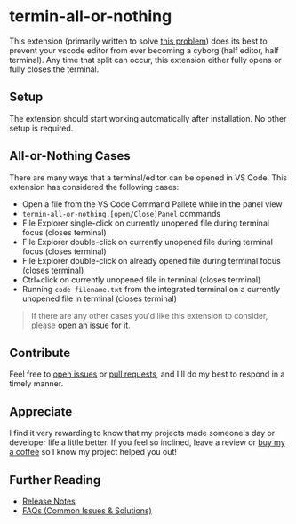 # termin-all-or-nothing

This extension (primarily written to solve [this problem](https://github.com/microsoft/vscode/issues/131319))
does its best to prevent your vscode editor from ever becoming a cyborg
(half editor, half terminal). Any time that split can occur, this extension
either fully opens or fully closes the terminal.

## Setup

The extension should start working automatically after installation. No other
setup is required.

## All-or-Nothing Cases

There are many ways that a terminal/editor can be opened in VS Code. This
extension has considered the following cases:

 - Open a file from the VS Code Command Pallete while in the panel view
 - `termin-all-or-nothing.[open/Close]Panel` commands
 - File Explorer single-click on currently unopened file during terminal
   focus (closes terminal)
 - File Explorer double-click on currently unopened file during terminal
   focus (closes terminal)
 - File Explorer double-click on already opened file during terminal
   focus (closes terminal)
 - Ctrl+click on currently unopened file in terminal (closes terminal)
 - Running `code filename.txt` from the integrated terminal on a currently unopened file in terminal (closes terminal)

> If there are any other cases you'd like this extension to consider, please
[open an issue for it](https://github.com/leep-frog/termin-all-or-nothing/issues).

## Contribute

Feel free to
[open issues](https://github.com/leep-frog/termin-all-or-nothing/issues) or
[pull requests](https://github.com/leep-frog/termin-all-or-nothing/pulls),
and I'll do my best to respond in a timely manner.

## Appreciate

I find it very rewarding to know that my projects made someone's day or
developer life a little better. If you feel so inclined, leave a review
or [buy my a coffee](https://paypal.me/sleepfrog) so I know my project helped
you out!

## Further Reading

- [Release Notes](https://github.com/leep-frog/termin-all-or-nothing/blob/main/docs/ReleaseNotes.md)
- [FAQs (Common Issues & Solutions)](https://github.com/leep-frog/termin-all-or-nothing/blob/main/docs/FAQ.md)
